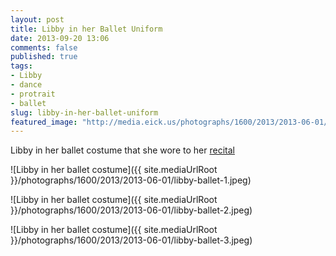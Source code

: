 ```yaml
---
layout: post
title: Libby in her Ballet Uniform
date: 2013-09-20 13:06
comments: false
published: true
tags: 
- Libby
- dance
- protrait
- ballet 
slug: libby-in-her-ballet-uniform
featured_image: "http://media.eick.us/photographs/1600/2013/2013-06-01/libby-ballet-1.jpeg"
---
```

Libby in her ballet costume that she wore to her [recital](/blog/2013/08/18/libby-dance-recital/)

![Libby in her ballet costume]({{ site.mediaUrlRoot }}/photographs/1600/2013/2013-06-01/libby-ballet-1.jpeg)

![Libby in her ballet costume]({{ site.mediaUrlRoot }}/photographs/1600/2013/2013-06-01/libby-ballet-2.jpeg)

![Libby in her ballet costume]({{ site.mediaUrlRoot }}/photographs/1600/2013/2013-06-01/libby-ballet-3.jpeg)
